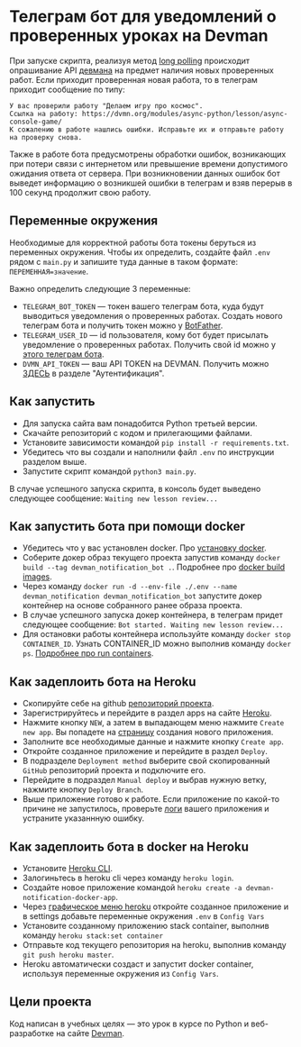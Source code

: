 # Телеграм бот для уведомлений о проверенных уроках на Devman

При запуске скрипта, реализуя метод [long polling](https://dvmn.org/encyclopedia/about-chatbots/long-polling/) происходит опрашивание API [девмана](https://dvmn.org/) на предмет наличия новых проверенных работ. Если приходит проверенная новая работа, то в телеграм приходит сообщение по типу:
```
У вас проверили работу "Делаем игру про космос".
Ссылка на работу: https://dvmn.org/modules/async-python/lesson/async-console-game/
К сожалению в работе нашлись ошибки. Исправьте их и отправьте работу на проверку снова.
```
Также в работе бота предусмотрены обработки ошибок, возникающих при потери связи с интернетом или превышение времени допустимого ожидания ответа от сервера. При возникновении данных ошибок бот выведет информацию о возникшей ошибки в телеграм и взяв перерыв в 100 секунд продолжит свою работу.

## Переменные окружения

Необходимые для корректной работы бота токены беруться из переменных окружения. Чтобы их определить, создайте файл `.env` рядом с `main.py` и запишите туда данные в таком формате: `ПЕРЕМЕННАЯ=значение`.

Важно определить следующие 3 переменные:
- `TELEGRAM_BOT_TOKEN` — токен вашего телеграм бота, куда будут выводиться уведомления о проверенных работах. Создать нового телеграм бота и получить токен можно у [BotFather](https://telegram.me/BotFather).
- `TELEGRAM_USER_ID` — id пользователя, кому бот будет присылать уведомление о проверенных работах. Получить свой id можно у [этого телеграм бота](https://telegram.me/userinfobot).
- `DVMN_API_TOKEN` — ваш API TOKEN на DEVMAN. Получить можно [ЗДЕСЬ](https://dvmn.org/api/docs/) в разделе "Аутентификация".

## Как запустить

- Для запуска сайта вам понадобится Python третьей версии.
- Скачайте репозиторий с кодом и прилегающими файлами.
- Установите зависимости командой `pip install -r requirements.txt`.
- Убедитесь что вы создали и наполнили файл `.env` по инструкции разделом выше.
- Запустите скрипт командой `python3 main.py`.

В случае успешного запуска скрипта, в консоль будет выведено следующее сообщение:
`Waiting new lesson review...`

## Как запустить бота при помощи docker

- Убедитесь что у вас установлен docker. Про [установку docker](https://docs.docker.com/get-docker/).
- Соберите докер образ текущего проекта запустив команду `docker build --tag devman_notification_bot .`. Подробнее про [docker build images](https://docs.docker.com/language/python/build-images/).
- Через команду `docker run -d --env-file ./.env --name devman_notification devman_notification_bot` запустите докер контейнер на основе собранного ранее образа проекта.
- В случае успешного запуска докер контейнера, в телеграм придет следующее сообщение: `Bot started. Waiting new lesson review...`
- Для остановки работы контейнера используйте команду `docker stop CONTAINER_ID`. Узнать CONTAINER_ID можно выполнив команду `docker ps`. [Подробнее про run containers](https://docs.docker.com/language/python/run-containers/).

## Как задеплоить бота на Heroku

- Скопируйте себе на github [репозиторий проекта](https://github.com/rimprog/devman_notification_bot).
- Зарегистрируйтесь и перейдите в раздел apps на сайте [Heroku](https://dashboard.heroku.com/apps).
- Нажмите кнопку `NEW`, а затем в выпадающем меню нажмите `Create new app`. Вы попадете на [страницу](https://dashboard.heroku.com/new-app) создания нового приложения.
- Заполните все необходимые данные и нажмите кнопку `Create app`.
- Откройте созданное приложение и перейдите в раздел `Deploy`.
- В подразделе `Deployment method` выберите свой скопированный `GitHub` репозиторий проекта и подключите его.
- Перейдите в подраздел `Manual deploy` и выбрав нужную ветку, нажмите кнопку `Deploy Branch`.
- Выше приложение готово к работе. Если приложение по какой-то причине не запустилось, проверьте [логи](https://devcenter.heroku.com/articles/logging#view-logs) вашего приложения и устраните указаннную ошибку.

## Как задеплоить бота в docker на Heroku

- Установите [Heroku CLI](https://devcenter.heroku.com/articles/heroku-command-line).
- Залогиньтесь в heroku cli через команду `heroku login`.
- Создайте новое приложение командой `heroku create -a devman-notification-docker-app`.
- Через [графическое меню heroku](https://dashboard.heroku.com/apps/) откройте созданное приложение и в settings добавьте переменные окружения `.env` в `Config Vars`
- Установите созданному приложению stack container, выполнив команду `heroku stack:set container`
- Отправьте код текущего репозитория на heroku, выполнив команду `git push heroku master`.
- Heroku автоматически создаст и запустит docker container, используя переменные окружения из `Config Vars`.

## Цели проекта

Код написан в учебных целях — это урок в курсе по Python и веб-разработке на сайте [Devman](https://dvmn.org).
